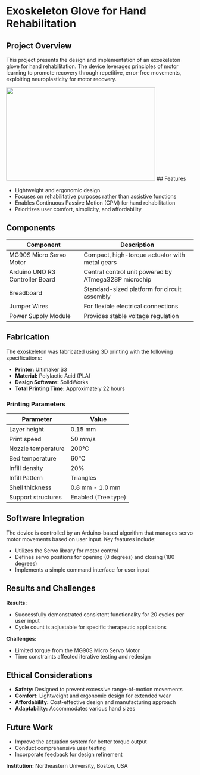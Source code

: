 # Exoskeleton Glove for Hand Rehabilitation

## Project Overview

This project presents the design and implementation of an exoskeleton glove for hand rehabilitation. The device leverages principles of motor learning to promote recovery through repetitive, error-free movements, exploiting neuroplasticity for motor recovery.

<img src="/Glove.gif" width="400" height="250"/>
## Features

- Lightweight and ergonomic design
- Focuses on rehabilitative purposes rather than assistive functions
- Enables Continuous Passive Motion (CPM) for hand rehabilitation
- Prioritizes user comfort, simplicity, and affordability

## Components

| Component | Description |
|-----------|-------------|
| MG90S Micro Servo Motor | Compact, high-torque actuator with metal gears |
| Arduino UNO R3 Controller Board | Central control unit powered by ATmega328P microchip |
| Breadboard | Standard-sized platform for circuit assembly |
| Jumper Wires | For flexible electrical connections |
| Power Supply Module | Provides stable voltage regulation |

## Fabrication

The exoskeleton was fabricated using 3D printing with the following specifications:

- **Printer:** Ultimaker S3
- **Material:** Polylactic Acid (PLA)
- **Design Software:** SolidWorks
- **Total Printing Time:** Approximately 22 hours

### Printing Parameters

| Parameter | Value |
|-----------|-------|
| Layer height | 0.15 mm |
| Print speed | 50 mm/s |
| Nozzle temperature | 200°C |
| Bed temperature | 60°C |
| Infill density | 20% |
| Infill Pattern | Triangles |
| Shell thickness | 0.8 mm - 1.0 mm |
| Support structures | Enabled (Tree type) |

## Software Integration

The device is controlled by an Arduino-based algorithm that manages servo motor movements based on user input. Key features include:

- Utilizes the Servo library for motor control
- Defines servo positions for opening (0 degrees) and closing (180 degrees)
- Implements a simple command interface for user input

## Results and Challenges

**Results:**
- Successfully demonstrated consistent functionality for 20 cycles per user input
- Cycle count is adjustable for specific therapeutic applications

**Challenges:**
- Limited torque from the MG90S Micro Servo Motor
- Time constraints affected iterative testing and redesign

## Ethical Considerations

- **Safety:** Designed to prevent excessive range-of-motion movements
- **Comfort:** Lightweight and ergonomic design for extended wear
- **Affordability:** Cost-effective design and manufacturing approach
- **Adaptability:** Accommodates various hand sizes

## Future Work

- Improve the actuation system for better torque output
- Conduct comprehensive user testing
- Incorporate feedback for design refinement

**Institution:** Northeastern University, Boston, USA
